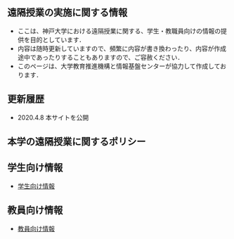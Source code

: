 ## 遠隔授業の実施に関する情報
- ここは、神戸大学における遠隔授業に関する、学生・教職員向けの情報の提供を目的としています．
- 内容は随時更新していますので、頻繁に内容が書き換わったり、内容が作成途中であったりすることもありますので、ご容赦ください．
- このページは、大学教育推進機構と情報基盤センターが協力して作成しております．

## 更新履歴
- 2020.4.8 本サイトを公開

## 本学の遠隔授業に関するポリシー


## 学生向け情報
- [学生向け情報](/for_students.md)

## 教員向け情報
- [教員向け情報](/for_teachers.md)


